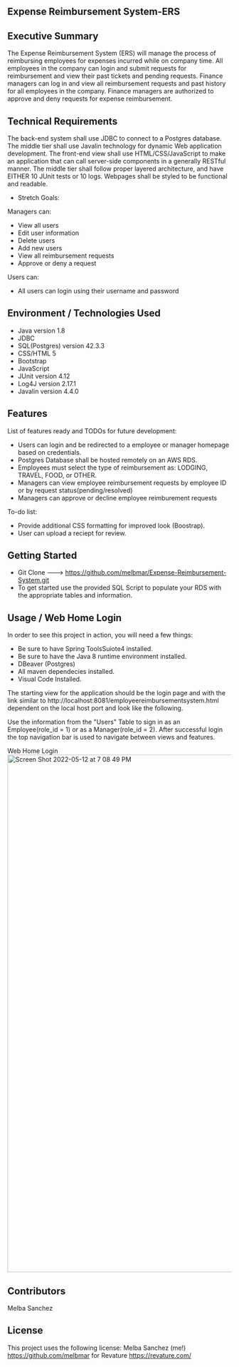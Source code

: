 ## Expense Reimbursement System-ERS


## Executive Summary
The Expense Reimbursement System (ERS) will manage the process of reimbursing employees for expenses incurred while on company time. All employees in the company can login and submit requests for reimbursement and view their past tickets and pending requests. Finance managers can log in and view all reimbursement requests and past history for all employees in the company. Finance managers are authorized to approve and deny requests for expense reimbursement.

## Technical Requirements
The back-end system shall use JDBC to connect to a Postgres database. The middle tier shall use Javalin technology for dynamic Web application development. The front-end view shall use HTML/CSS/JavaScript to make an application that can call server-side components in a generally RESTful manner. The middle tier shall follow proper layered architecture, and have EITHER 10 JUnit tests or 10 logs. Webpages shall be styled to be functional and readable.

* Stretch Goals:

Managers can:

* View all users
* Edit user information
* Delete users
* Add new users
* View all reimbursement requests
* Approve or deny a request

Users can:
* All users can login using their username and password


## Environment / Technologies Used

* Java version 1.8
* JDBC 
* SQL(Postgres) version 42.3.3
* CSS/HTML 5
* Bootstrap 
* JavaScript 
* JUnit version 4.12
* Log4J version 2.17.1
* Javalin version 4.4.0


## Features
List of features ready and TODOs for future development:

* Users can login and be redirected to a employee or manager homepage based on credentials.
* Postgres Database shall be hosted remotely on an AWS RDS.
* Employees must select the type of reimbursement as: LODGING, TRAVEL, FOOD, or OTHER.
* Managers can view employee reimbursement requests by employee ID or by request status(pending/resolved)
* Managers can approve or decline employee reimburement requests

To-do list:

* Provide additional CSS formatting for improved look (Boostrap).
* User can upload a reciept for review.

## Getting Started

* Git Clone ---> https://github.com/melbmar/Expense-Reimbursement-System.git
* To get started use the provided SQL Script to populate your RDS with the appropriate tables and information.


## Usage / Web Home Login

In order to see this project in action, you will need a few things:
* Be sure to have Spring ToolsSuiote4 installed.
* Be sure to have the Java 8 runtime environment installed.
* DBeaver (Postgres)
* All maven dependecies installed.
* Visual Code Installed.

The starting view for the application should be the login page and with the link similar to http://localhost:8081/employeereimbursementsystem.html dependent on the local host port and look like the following.

Use the information from the "Users" Table to sign in as an Employee(role_id = 1) or as a Manager(role_id = 2). After successful login the top navigation bar is used to navigate between views and features.


Web Home Login
<img width="1160" alt="Screen Shot 2022-05-12 at 7 08 49 PM" src="https://user-images.githubusercontent.com/102433425/168192943-c3dfbd29-9d7d-43cf-8448-1000221657e3.png">


## Contributors
Melba Sanchez

## License
This project uses the following license: Melba Sanchez (me!) <https://github.com/melbmar> for Revature <https://revature.com/>


